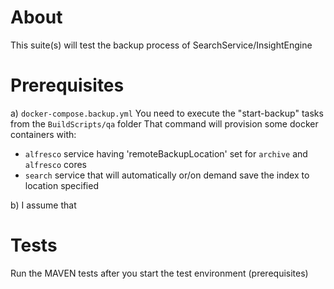 # About
This suite(s) will test the backup process of SearchService/InsightEngine

# Prerequisites

a) `docker-compose.backup.yml`
You need to execute the "start-backup" tasks from the `BuildScripts/qa` folder
That command will provision some docker containers with:
* `alfresco` service having 'remoteBackupLocation' set for `archive` and `alfresco` cores
* `search` service that will automatically or/on demand save the index to location specified

b) I assume that 

# Tests
Run the MAVEN tests after you start the test environment (prerequisites)
